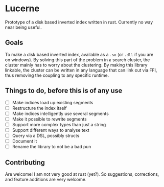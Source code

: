 Lucerne
=======

Prototype of a disk based inverted index written in rust. Currently no way near being useful.

Goals
-----

To make a disk based inverted index, available as a `.so` (or `.dll` if you are on windows). By solving this part of the problem in a search cluster, the cluster mainly has to worry about the clustering. By making this library linkable, the cluster can be written in any language that can link out via FFI, thus removing the coupling to any specific runtime.

Things to do, before this is of any use
---------------------------------------

- [ ] Make indices load up existing segments
- [ ] Restructure the index itself
- [ ] Make indices intelligently use several segments
- [ ] Make it possible to rewrite segments
- [ ] Support more complex types than just a string
- [ ] Support different ways to analyse text
- [ ] Query via a DSL, possibly structs
- [ ] Document it
- [ ] Rename the library to not be a bad pun

Contributing
------------

Are welcome! I am not very good at rust (yet?). So suggestions, corrections, and feature additions are very welcome.
